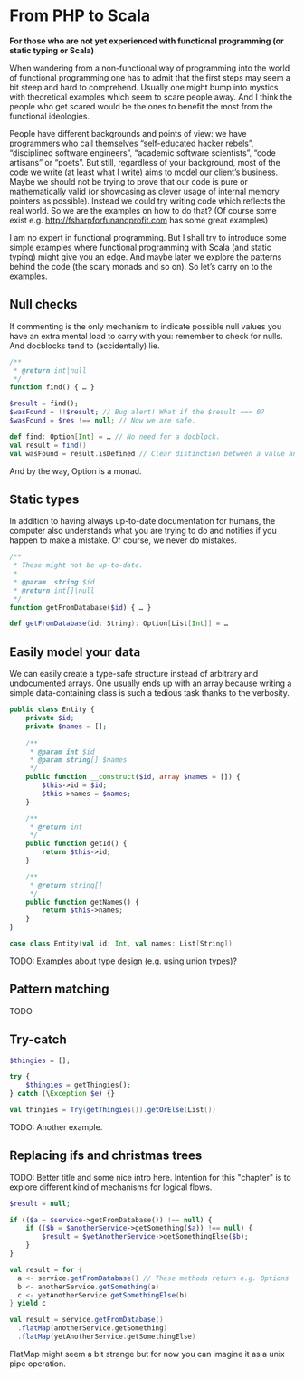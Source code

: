 # From PHP to Scala

**For those who are not yet experienced with functional programming (or static typing or Scala)**

When wandering from a non-functional way of programming into the world of functional programming one has to admit that the first steps may seem a bit steep and hard to comprehend. Usually one might bump into mystics with theoretical examples which seem to scare people away. And I think the people who get scared would be the ones to benefit the most from the functional ideologies.

People have different backgrounds and points of view: we have programmers who call themselves “self-educated hacker rebels”, “disciplined software engineers”, “academic software scientists”, “code artisans” or “poets”. But still, regardless of your background, most of the code we write (at least what I write) aims to model our client’s business. Maybe we should not be trying to prove that our code is pure or mathematically valid (or showcasing as clever usage of internal memory pointers as possible). Instead we could try writing code which reflects the real world. So we are the examples on how to do that? (Of course some exist e.g. http://fsharpforfunandprofit.com has some great examples)

I am no expert in functional programming. But I shall try to introduce some simple examples where functional programming with Scala (and static typing) might give you an edge. And maybe later we explore the patterns behind the code (the scary monads and so on). So let’s carry on to the examples.

## Null checks

If commenting is the only mechanism to indicate possible null values you have an extra mental load to carry with you: remember to check for nulls. And docblocks tend to (accidentally) lie.

```php
/**
 * @return int|null
 */
function find() { … }

$result = find();
$wasFound = !!$result; // Bug alert! What if the $result === 0?
$wasFound = $res !== null; // Now we are safe.
```

``` scala
def find: Option[Int] = … // No need for a docblock.
val result = find()
val wasFound = result.isDefined // Clear distinction between a value and it’s existence.
```

And by the way, Option is a monad.

## Static types

In addition to having always up-to-date documentation for humans, the computer also understands what you are trying to do and notifies if you happen to make a mistake. Of course, we never do mistakes.

```php
/**
 * These might not be up-to-date.
 *
 * @param  string $id
 * @return int[]|null
 */
function getFromDatabase($id) { … }
```

```scala
def getFromDatabase(id: String): Option[List[Int]] = …
```

## Easily model your data

We can easily create a type-safe structure instead of arbitrary and undocumented arrays. One usually ends up with an array because writing a simple data-containing class is such a tedious task thanks to the verbosity.

```php
public class Entity {
    private $id;
    private $names = [];
    
    /**
     * @param int $id
     * @param string[] $names
     */
    public function __construct($id, array $names = []) {
        $this->id = $id;
        $this->names = $names;
    }

    /**
     * @return int
     */
    public function getId() {
        return $this->id;
    }

    /**
     * @return string[]
     */
    public function getNames() {
        return $this->names;
    }
}
```

```scala
case class Entity(val id: Int, val names: List[String])
```

TODO: Examples about type design (e.g. using union types)?

## Pattern matching

TODO

## Try-catch

```php
$thingies = [];

try {
    $thingies = getThingies();
} catch (\Exception $e) {}
```

```scala
val thingies = Try(getThingies()).getOrElse(List())
```

TODO: Another example.

## Replacing ifs and christmas trees

TODO: Better title and some nice intro here. Intention for this "chapter" is to explore different kind of mechanisms for logical flows.

```php
$result = null;

if (($a = $service->getFromDatabase()) !== null) {
    if (($b = $anotherService->getSomething($a)) !== null) {
        $result = $yetAnotherService->getSomethingElse($b);
    }
}
```

```scala
val result = for {
  a <- service.getFromDatabase() // These methods return e.g. Options
  b <- anotherService.getSomething(a)
  c <- yetAnotherService.getSomethingElse(b)
} yield c
```

```scala
val result = service.getFromDatabase()
  .flatMap(anotherService.getSomething)
  .flatMap(yetAnotherService.getSomethingElse)
```

FlatMap might seem a bit strange but for now you can imagine it as a unix pipe operation.
